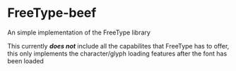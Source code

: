 # FreeType-beef
An simple implementation of the FreeType library

This currently ***does not*** include all the capabilites that FreeType has to offer,
this only implements the character/glyph loading features after the font has been loaded
